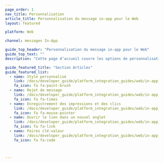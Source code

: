 ```yaml
---
page_order: 1
nav_title: Personnalisation
article_title: Personnalisation du message in-app pour le Web
layout: featured

platform: Web

channel: messages In-App

guide_top_header: "Personnalisation du message in-app pour le Web"
guide_top_text: ""
description: "Cette page d’accueil couvre les options de personnalisation des messages in-app Braze Web SDK, comme le style personnalisé, le rejet de message, la journalisation des impressions et des clics, etc."

guide_featured_title: "Section Articles"
guide_featured_list:
  - name: Style personnalisé
    link: /docs/developer_guide/platform_integration_guides/web/in-app_messaging/customization/custom_styling/
    fa_icon: fa fa-paint-brush
  - name: Rejet de message
    link: /docs/developer_guide/platform_integration_guides/web/in-app_messaging/customization/message_dismissal/
    fa_icon: fa fa-times
  - name: Enregistrement des impressions et des clics
    link: /docs/developer_guide/platform_integration_guides/web/in-app_messaging/customization/logging_impressions_and_clicks/
    fa_icon: fa fa-mouse-pointer
  - name: Ouvrir le lien dans un nouvel onglet
    link: /docs/developer_guide/platform_integration_guides/web/in-app_messaging/customization/open_link_in_new_tab/
    fa_icon: fa fa-link
  - name: Paires clé-valeur
    link: /docs/developer_guide/platform_integration_guides/web/in-app_messaging/customization/key_value_pairs/
    fa_icon: fa fa-code



---
```

<br><br>
